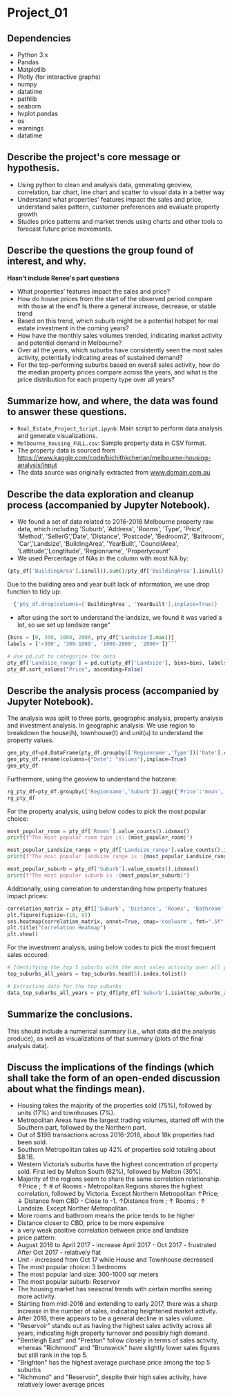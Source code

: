 # Project_01
## Dependencies

- Python 3.x
- Pandas
- Matplotlib
- Plotly (for interactive graphs)
- numpy
- datatime
- pathlib
- seaborn
- hvplot.pandas
- os
- warnings
- datatime
  

## Describe the project's core message or hypothesis.
- Using python to clean and analysis data, generating geoview, correlation, bar chart, line chart and scatter to visual data in a better way 
- Understand what properties’ features impact the sales and price, understand sales pattern, customer preferences and evaluate property growth
- Studies price patterns and market trends using charts and other tools to forecast future price movements.


## Describe the questions the group found of interest, and why.
**Hasn't include Renee's part questions**

  - What properties’ features impact the sales and price?
  - How do house prices from the start of the observed period compare with those at the end? Is there a general increase, decrease, or stable trend
  - Based on this trend, which suburb might be a potential hotspot for real estate investment in the coming years?
  - How have the monthly sales volumes trended, indicating market activity and potential demand in Melbourne?
  - Over all the years, which suburbs have consistently seen the most sales activity, potentially indicating areas of sustained demand?
  - For the top-performing suburbs based on overall sales activity, how do the median property prices compare across the years, and what is the price distribution for each property type over all years?
    
 ## Summarize how, and where, the data was found to answer these questions.
 
- `Real_Estate_Project_Script.ipynb`: Main script to perform data analysis and generate visualizations.
- `Melbourne_housing_FULL.csv`: Sample property data in CSV format.
- The property data is sourced from https://www.kaggle.com/code/bichithkcherian/melbourne-housing-analysis/input
- The data source was originally extracted from www.domain.com.au
  
## Describe the data exploration and cleanup process (accompanied by Jupyter Notebook).

 - We found a set of data related to 2016-2018 Melbourne property raw data, which including 'Suburb', 'Address', 'Rooms', 'Type', 'Price', 'Method', 'SellerG','Date', 'Distance', 'Postcode', 'Bedroom2', 'Bathroom', 'Car','Landsize', 'BuildingArea', 'YearBuilt', 'CouncilArea', 'Lattitude','Longtitude', 'Regionname', 'Propertycount'
 - We used Percentage of NAs in the column with most NA by:

```python
(pty_df['BuildingArea'].isnull().sum()/pty_df['BuildingArea'].isnull().count())*100
```

Due to the building area and year built lack of information, we use drop function to tidy up:

```python
  {'pty_df.drop(columns=['BuildingArea', 'YearBuilt'],inplace=True)}
```

- after using the sort to understand the landsize, we found it was varied a lot, so we set up landsize range"

```python
{bins = [0, 300, 1000, 2000, pty_df['Landsize'].max()]
labels = ['<300', '300-1000', '1000-2000', '2000+']}```

# Use pd.cut to categorize the data
pty_df['Landsize_range'] = pd.cut(pty_df['Landsize'], bins=bins, labels=labels, include_lowest=True)
pty_df.sort_values("Price", ascending=False)
```

## Describe the analysis process (accompanied by Jupyter Notebook).
The analysis was split to three parts, geographic analysis, property analysis and investment analysis.
In geographic analysis:
We use region to breakdown the house(h), townhouse(t) and unit(u) to understand the property values.
```python
geo_pty_df=pd.DataFrame(pty_df.groupby(['Regionname','Type'])['Date'].count())
geo_pty_df.rename(columns={"Date": "Values"},inplace=True)
geo_pty_df
```

Furthermore, using the geoview to understand the hotzone:
```python
rg_pty_df=pty_df.groupby(['Regionname','Suburb']).agg({'Price':'mean', 'Date':'count','Landsize':'mean','Longtitude':'mean','Lattitude':'mean'}).rename(columns={'Date':'Count'})
rg_pty_df
```

For the property analysis, using below codes to pick the most popular choice:
```python
most_popular_room = pty_df['Rooms'].value_counts().idxmax()
print(f"The most popular room type is: {most_popular_room}")

most_popular_Landsize_range = pty_df['Landsize_range'].value_counts().idxmax()
print(f"The most popular landsize range is :{most_popular_Landsize_range}")

most_popular_suburb = pty_df['Suburb'].value_counts().idxmax()
print(f"The most popular suburb is :{most_popular_suburb}")
```
Additionally, using correlation to understanding how property features impact prices:
```python
correlation_matrix = pty_df[['Suburb', 'Distance', 'Rooms', 'Bathroom', 'Car', 'Landsize', 'Price']].corr()
plt.figure(figsize=(10, 8))
sns.heatmap(correlation_matrix, annot=True, cmap='coolwarm', fmt=".5f")
plt.title("Correlation Heatmap")
plt.show()
```
For the investment analysis, using below codes to pick the most frequent sales occured:
```python
# Identifying the top 5 suburbs with the most sales activity over all years
top_suburbs_all_years = top_suburbs.head(5).index.tolist()

# Extracting data for the top suburbs
data_top_suburbs_all_years = pty_df[pty_df['Suburb'].isin(top_suburbs_all_years)]
```

## Summarize the conclusions. 
  This should include a numerical summary (i.e., what data did the analysis produce), as well as visualizations of that summary (plots of the final analysis data).


## Discuss the implications of the findings (which shall take the form of an open-ended discussion about what the findings mean).
- Housing takes the majority of the properties sold (75%), followed by units (17%) and townhouses (7%).
- Metropolitan Areas have the largest trading volumes, started off with the Southern part, followed by the Northern part.
- Out of $19B transactions across 2016-2018, about 18k properties had been sold. 
- Southern Metropolitan takes up 42% of properties sold totaling about $8.1B.  
- Western Victoria’s suburbs have the highest concentration of property sold. First led by Melton South (62%), followed by Melton (30%).
- Majority of the regions seem to share the same correlation relationship.
  ↑Price ; ↑ # of Rooms  - Metropolitan Regions shares the highest correlation, followed by Victoria. Except Northern Metropolitan
  ↑Price; ↓ Distance from CBD - Close to -1.
  ↑Distance from ; ↑ Rooms ; ↑ Landsize. Except Norther Metropolitan.
- More rooms and bathroom means the price tends to be higher
- Distance closer to CBD, price to be more expensive
- a very weak positive correlation between price and landsize
- price pattern:
-   August 2016 to April 2017 - increase
    April 2017 - Oct 2017 - frustrated
    After Oct 2017 - relatively flat
- Unit - increased from Oct 17 while House and Townhouse decreased
- The most popular choice: 3 bedrooms
- The most popular land size: 300-1000 sqr meters
- The most popular suburb: Reservoir
- The housing market has seasonal trends with certain months seeing more activity.
- Starting from mid-2016 and extending to early 2017, there was a sharp increase in the number of sales, indicating heightened market activity. 
- After 2018, there appears to be a general decline in sales volume. 
- "Reservoir" stands out as having the highest sales activity across all years, indicating high property turnover and possibly high demand.
- "Bentleigh East" and "Preston" follow closely in terms of sales activity, whereas "Richmond" and "Brunswick" have slightly lower sales figures but still rank in the top 5.
- "Brighton" has the highest average purchase price among the top 5 suburbs
- "Richmond" and "Reservoir", despite their high sales activity, have relatively lower average prices
